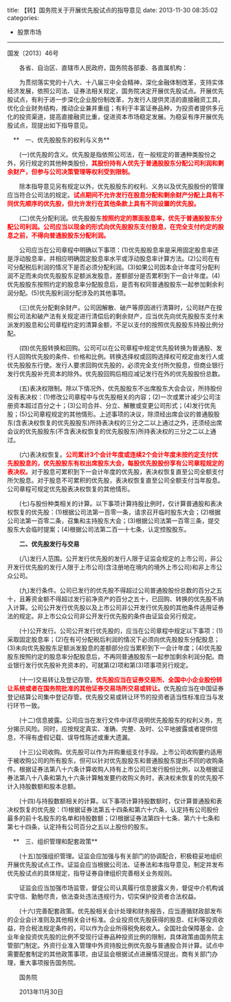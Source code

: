 title: 【转】国务院关于开展优先股试点的指导意见
date: 2013-11-30 08:35:02
categories:
- 股票市场
---

国发〔2013〕46号

　　各省、自治区、直辖市人民政府，国务院各部委、各直属机构：&nbsp;

　　为贯彻落实党的十八大、十八届三中全会精神，深化金融体制改革，支持实体经济发展，依照公司法、证券法相关规定，国务院决定开展优先股试点。开展优先股试点，有利于进一步深化企业股份制改革，为发行人提供灵活的直接融资工具，优化企业财务结构，推动企业兼并重组；有利于丰富证券品种，为投资者提供多元化的投资渠道，提高直接融资比重，促进资本市场稳定发展。为稳妥有序开展优先股试点，现提出如下指导意见。

　**　一、优先股股东的权利与义务**

　　(一)优先股的含义。优先股是指依照公司法，在一般规定的普通种类股份之外，另行规定的其他种类股份，<span style="color:#FF0000;">**其股份持有人优先于普通股股东分配公司利润和剩余财产，但参与公司决策管理等权利受到限制。**</span>

　　除本指导意见另有规定以外，优先股股东的权利、义务以及优先股股份的管理应当符合公司法的规定。<span style="color:#FF0000;">**试点期间不允许发行在股息分配和剩余财产分配上具有不同优先顺序的优先股，但允许发行在其他条款上具有不同设置的优先股。**</span>

　　(二)优先分配利润。优先股股东<span style="color:#FF0000;">**按照约定的票面股息率，优先于普通股股东分配公司利润。公司应当以现金的形式向优先股股东支付股息，在完全支付约定的股息之前，不得向普通股股东分配利润。**</span>

　　公司应当在公司章程中明确以下事项：(1)优先股股息率是采用固定股息率还是浮动股息率，并相应明确固定股息率水平或浮动股息率计算方法。(2)公司在有可分配税后利润的情况下是否必须分配利润。(3)如果公司因本会计年度可分配利润不足而未向优先股股东足额派发股息，差额部分是否累积到下一会计年度。(4)优先股股东按照约定的股息率分配股息后，是否有权同普通股股东一起参加剩余利润分配。(5)优先股利润分配涉及的其他事项。

　　(三)优先分配剩余财产。公司因解散、破产等原因进行清算时，公司财产在按照公司法和破产法有关规定进行清偿后的剩余财产，应当优先向优先股股东支付未派发的股息和公司章程约定的清算金额，不足以支付的按照优先股股东持股比例分配。

　　(四)优先股转换和回购。公司可以在公司章程中规定优先股转换为普通股、发行人回购优先股的条件、价格和比例。转换选择权或回购选择权可规定由发行人或优先股股东行使。发行人要求回购优先股的，必须完全支付所欠股息，但商业银行发行优先股补充资本的除外。优先股回购后相应减记发行在外的优先股股份总数。

　　(五)表决权限制。除以下情况外，优先股股东不出席股东大会会议，所持股份没有表决权：(1)修改公司章程中与优先股相关的内容；(2)一次或累计减少公司注册资本超过百分之十；(3)公司合并、分立、解散或变更公司形式；(4)发行优先股；(5)公司章程规定的其他情形。上述事项的决议，除须经出席会议的普通股股东(含表决权恢复的优先股股东)所持表决权的三分之二以上通过之外，还须经出席会议的优先股股东(不含表决权恢复的优先股股东)所持表决权的三分之二以上通过。

　　(六)表决权恢复。<span style="color:#FF0000;">**公司累计3个会计年度或连续2个会计年度未按约定支付优先股股息的，优先股股东有权出席股东大会，每股优先股股份享有公司章程规定的表决权。**</span>对于股息可累积到下一会计年度的优先股，表决权恢复直至公司全额支付所欠股息。对于股息不可累积的优先股，表决权恢复直至公司全额支付当年股息。公司章程可规定优先股表决权恢复的其他情形。

　　(七)与股份种类相关的计算。以下事项计算持股比例时，仅计算普通股和表决权恢复的优先股：(1)根据公司法第一百零一条，请求召开临时股东大会；(2)根据公司法第一百零二条，召集和主持股东大会；(3)根据公司法第一百零三条，提交股东大会临时提案；(4)根据公司法第二百一十七条，认定控股股东。

　　**二、优先股发行与交易**

　　(八)发行人范围。公开发行优先股的发行人限于证监会规定的上市公司，非公开发行优先股的发行人限于上市公司(含注册地在境内的境外上市公司)和非上市公众公司。

　　(九)发行条件。公司已发行的优先股不得超过公司普通股股份总数的百分之五十，且筹资金额不得超过发行前净资产的百分之五十，已回购、转换的优先股不纳入计算。公司公开发行优先股以及上市公司非公开发行优先股的其他条件适用证券法的规定。非上市公众公司非公开发行优先股的条件由证监会另行规定。

　　(十)公开发行。公司公开发行优先股的，应当在公司章程中规定以下事项：(1)采取固定股息率；(2)在有可分配税后利润的情况下必须向优先股股东分配股息；(3)未向优先股股东足额派发股息的差额部分应当累积到下一会计年度；(4)优先股股东按照约定的股息率分配股息后，不再同普通股股东一起参加剩余利润分配。商业银行发行优先股补充资本的，可就第(2)项和第(3)项事项另行规定。

　　(十一)交易转让及登记存管。<span style="color:#FF0000;">**优先股应当在证券交易所、全国中小企业股份转让系统或者在国务院批准的其他证券交易场所交易或转让。**</span>优先股应当在中国证券登记结算公司集中登记存管。优先股交易或转让环节的投资者适当性标准应当与发行环节一致。

　　(十二)信息披露。公司应当在发行文件中详尽说明优先股股东的权利义务，充分揭示风险。同时，应按规定真实、准确、完整、及时、公平地披露或者提供信息，不得有虚假记载、误导性陈述或重大遗漏。

　　(十三)公司收购。优先股可以作为并购重组支付手段。上市公司收购要约适用于被收购公司的所有股东，但可以针对优先股股东和普通股股东提出不同的收购条件。根据证券法第八十六条计算收购人持有上市公司已发行股份比例，以及根据证券法第八十八条和第九十六条计算触发要约收购义务时，表决权未恢复的优先股不计入持股数额和股本总额。

　　(十四)与持股数额相关的计算。以下事项计算持股数额时，仅计算普通股和表决权恢复的优先股：(1)根据证券法第五十四条和第六十六条，认定持有公司股份最多的前十名股东的名单和持股数额；(2)根据证券法第四十七条、第六十七条和第七十四条，认定持有公司百分之五以上股份的股东。

　**　三、组织管理和配套政策**

　　(十五)加强组织管理。证监会应加强与有关部门的协调配合，积极稳妥地组织开展优先股试点工作。证监会应当根据公司法、证券法和本指导意见，制定并发布优先股试点的具体规定，指导证券自律组织完善相关业务规则。

　　证监会应当加强市场监管，督促公司认真履行信息披露义务，督促中介机构诚实守信、勤勉尽责，依法查处违法违规行为，切实保护投资者合法权益。

　　(十六)完善配套政策。优先股相关会计处理和财务报告，应当遵循财政部发布的企业会计准则及其他相关会计标准。企业投资优先股获得的股息、红利等投资收益，符合税法规定条件的，可以作为企业所得税免税收入。全国社会保障基金、企业年金投资优先股的比例不受现行证券品种投资比例的限制，具体政策由国务院主管部门制定。外资行业准入管理中外资持股比例优先股与普通股合并计算。试点中需要配套制定的其他政策事项，由证监会根据试点进展情况提出，商有关部门办理，重大事项报告国务院。

　　国务院

　　2013年11月30日
